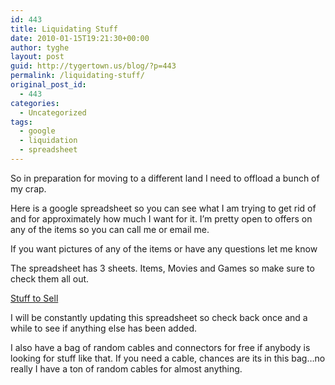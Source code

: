 ```yaml
---
id: 443
title: Liquidating Stuff
date: 2010-01-15T19:21:30+00:00
author: tyghe
layout: post
guid: http://tygertown.us/blog/?p=443
permalink: /liquidating-stuff/
original_post_id:
  - 443
categories:
  - Uncategorized
tags:
  - google
  - liquidation
  - spreadsheet
---
```

So in preparation for moving to a different land I need to offload a bunch of my crap.

Here is a google spreadsheet so you can see what I am trying to get rid of and for approximately how much I want for it. I&#8217;m pretty open to offers on any of the items so you can call me or email me.
  
If you want pictures of any of the items or have any questions let me know

The spreadsheet has 3 sheets. Items, Movies and Games so make sure to check them all out.

[Stuff to Sell](http://spreadsheets.google.com/pub?key=tyFSJ0cx5TIOyclLQIFvtKg&output=html "Stuff to Sell")

I will be constantly updating this spreadsheet so check back once and a while to see if anything else has been added.

I also have a bag of random cables and connectors for free if anybody is looking for stuff like that. If you need a cable, chances are its in this bag&#8230;no really I have a ton of random cables for almost anything.
